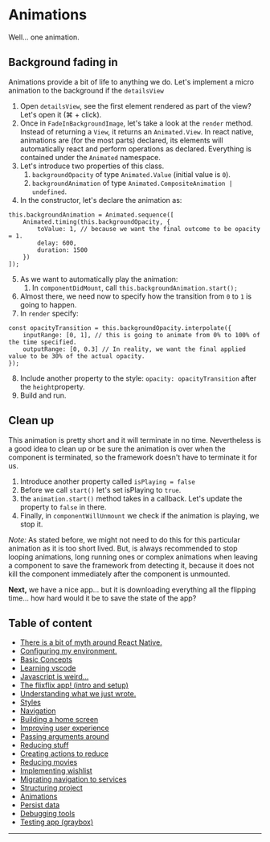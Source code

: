 # Animations

Well... one animation.

## Background fading in

Animations provide a bit of life to anything we do. Let's implement a micro animation to the background if the `detailsView`

1. Open `detailsView`, see the first element rendered as part of the view? Let's open it (⌘ + click).
2. Once in `FadeInBackgroundImage`, let's take a look at the `render` method. Instead of returning a `View`, it returns an `Animated.View`. In react native, animations are (for the most parts) declared, its elements will automatically react and perform operations as declared. Everything is contained under the `Animated` namespace.
3. Let's introduce two properties of this class. 
    1. `backgroundOpacity` of type `Animated.Value` (initial value is `0`).
    2. `backgroundAnimation` of type `Animated.CompositeAnimation | undefined`.
4. In the constructor, let's declare the animation as:
```tsx
this.backgroundAnimation = Animated.sequence([
    Animated.timing(this.backgroundOpacity, {
        toValue: 1, // because we want the final outcome to be opacity = 1.
        delay: 600,
        duration: 1500
    })
]);
```
5. As we want to automatically play the animation:
    1. In `componentDidMount`, call `this.backgroundAnimation.start();`
6. Almost there, we need now to specify how the transition from `0` to `1` is going to happen.
7. In `render` specify:

```tsx
const opacityTransition = this.backgroundOpacity.interpolate({
    inputRange: [0, 1], // this is going to animate from 0% to 100% of the time specified.
    outputRange: [0, 0.3] // In reality, we want the final applied value to be 30% of the actual opacity.
});
``` 
8. Include another property to the style: `opacity: opacityTransition` after the `height`property.
9. Build and run.

## Clean up

This animation is pretty short and it will terminate in no time. Nevertheless is a good idea to clean up or be sure the animation is over when the component is terminated, so the framework doesn't have to terminate it for us.

1. Introduce another property called `isPlaying = false`
2. Before we call `start()` let's set isPlaying to `true`.
3. the `animation.start()` method takes in a callback. Let's update the property to `false` in there.
4. Finally, in `componentWillUnmount` we check if the animation is playing, we stop it.

_Note:_ As stated before, we might not need to do this for this particular animation as it is too short lived. But, is always recommended to stop looping animations, long running ones or complex animations when leaving a component to save the framework from detecting it, because it does not kill the component immediately after the component is unmounted.

**Next,** we have a nice app... but it is downloading everything all the flipping time... how hard would it be to save the state of the app?

Table of content
----

- [There is a bit of myth around React Native.](./01.misconceptions.md)
- [Configuring my environment.](./02.environmentConfig.md)
- [Basic Concepts](./03.basicConcepts.md)
- [Learning vscode](./04.toolOverview.md)
- [Javascript is weird...](./05.oddities.md)
- [The flixflix app! (intro and setup)](./06.setupApp.md)
- [Understanding what we just wrote.](./07.components.md)
- [Styles](./08.stylingComponents.md)
- [Navigation](./09.navigatingBetweenScreens.md)
- [Building a home screen](./10.displayingMovies.md)
- [Improving user experience](./11.pagination.md)
- [Passing arguments around](./12.showingDetails.md)
- [Reducing stuff](./13.reducing.md)
- [Creating actions to reduce](./14.reducingActions.md)
- [Reducing movies](./15.reducingMovies.md)
- [Implementing wishlist](./16.implementingWishlist.md)
- [Migrating navigation to services](./17.migrateNavigation.md)
- [Structuring project](./18.fixingFewIssies.md)
- [Animations](./19.animations.md)
- [Persist data](./20.persistingData.md)
- [Debugging tools](./21.debuggingTools.md)
- [Testing app (graybox)](./22.endToEndTesting.md)
---
